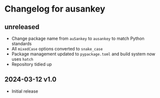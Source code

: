 # Changelog for ausankey

## unreleased

* Change package name from `auSankey` to `ausankey` to match Python standards
* All `mixedCase` options converted to `snake_case`
* Package management updated to `pypackage.toml` and build system now uses `hatch`
* Repository tidied up

## 2024-03-12 v1.0

* Initial release
